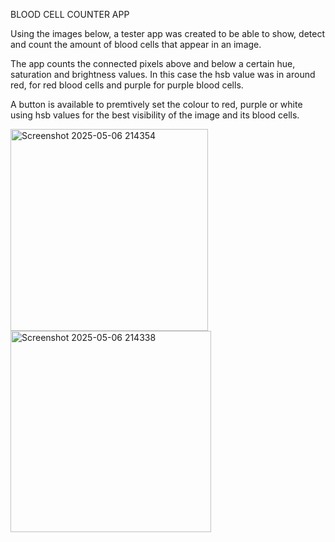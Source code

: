 BLOOD CELL COUNTER APP

Using the images below, a tester app was created to be able to show, detect and count the amount of blood cells that appear in an image.

The app counts the connected pixels above and below a certain hue, saturation and brightness values. 
In this case the hsb value was in around red, for red blood cells and purple for purple blood cells.

A button is available to premtively set the colour to red, purple or white using hsb values for the best visibility of the image and its blood cells.


<img width="316" height="323" alt="Screenshot 2025-05-06 214354" src="https://github.com/user-attachments/assets/6cc9607b-22af-40c3-8c62-725cbdd37a5d" />            <img width="321" height="322" alt="Screenshot 2025-05-06 214338" src="https://github.com/user-attachments/assets/13bb0264-9a94-400a-9194-0f4a147f74d6" />
